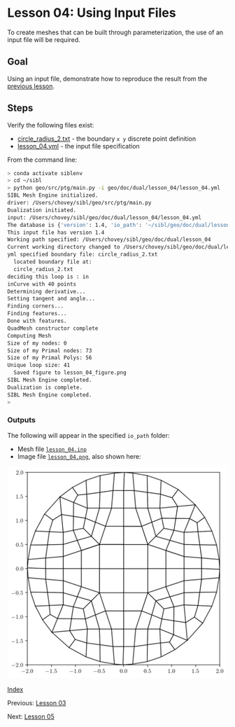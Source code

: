 # Lesson 04: Using Input Files

To create meshes that can be built through parameterization, the use of an input file will be required.

## Goal

Using an input file, demonstrate how to reproduce the result from the [previous lesson](lesson_03.md).

## Steps

Verify the following files exist:

* [circle_radius_2.txt](lesson_04/circle_radius_2.txt) - the boundary `x y` discrete point definition
* [lesson_04.yml](lesson_04/lesson_04.yml) - the input file specification

From the command line:

```bash
> conda activate siblenv
> cd ~/sibl
> python geo/src/ptg/main.py -i geo/doc/dual/lesson_04/lesson_04.yml
SIBL Mesh Engine initialized.
driver: /Users/chovey/sibl/geo/src/ptg/main.py
Dualization initiated.
input: /Users/chovey/sibl/geo/doc/dual/lesson_04/lesson_04.yml
The database is {'version': 1.4, 'io_path': '~/sibl/geo/doc/dual/lesson_04/', 'boundary': 'circle_radius_2.txt', 'bounding_box': [[-2.0, -2.0], [2.0, 2.0]], 'resolution': 1.0, 'output_file': 'lesson_04_mesh', 'boundary_refine': True, 'developer_output': False, 'figure': {'boundary_shown': False, 'dpi': 200, 'elements_shown': True, 'filename': 'lesson_04_figure', 'format': 'png', 'frame': True, 'grid': False, 'label_x': '', 'label_y': '', 'latex': False, 'save': True, 'show': False, 'size': [8.0, 6.0], 'title': ''}}
This input file has version 1.4
Working path specified: /Users/chovey/sibl/geo/doc/dual/lesson_04
Current working directory changed to /Users/chovey/sibl/geo/doc/dual/lesson_04
yml specified boundary file: circle_radius_2.txt
  located boundary file at:
  circle_radius_2.txt
deciding this loop is : in
inCurve with 40 points
Determining derivative...
Setting tangent and angle...
Finding corners...
Finding features...
Done with features.
QuadMesh constructor complete
Computing Mesh
Size of my nodes: 0
Size of my Primal nodes: 73
Size of my Primal Polys: 56
Unique loop size: 41
  Saved figure to lesson_04_figure.png
SIBL Mesh Engine completed.
Dualization is complete.
SIBL Mesh Engine completed.
>
```

### Outputs

The following will appear in the specified `io_path` folder:

* Mesh file [`lesson_04.inp`](lesson_04/lesson_04_mesh.inp)
* Image file [`lesson_04.png`](lesson_04/lesson_04_figure.png), also shown here:

![lesson_04](lesson_04/lesson_04_figure.png)

[Index](README.md)

Previous: [Lesson 03](lesson_03.md)

Next: [Lesson 05](lesson_05.md)
